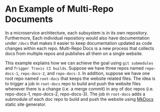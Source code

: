# An Example of Multi-Repo Documents

In a microservice architecture, each subsystem is in its own repository. Furthermore, Each individual repository would also have documentation under `/docs` that  makes it easier to keep documentation updated as code changes within each repo. 
Multi-Repo Docs is a new process that collects docs from multiple repos and publishes all them on a single website.

This example explains  how we can achieve the goal using  `git submodules` and `Trigger Travis CI builds`. Suppose we have three repos named `repo-docs-1`, `repo-docs-2`, and `repo-docs-3`. In addition, suppose we have one root repo named `root-docs` that keeps the website related files. The idea is to trigger a job in `root-docs` repo to build and push the website files whenever there is a change (i.e. a merge commit) in any of doc repos (i.e. repo-docs-1, repo-docs-2, repo-docs-3). The job in `root-docs` adds a submodule of each doc repo to build and push the website using [MkDocs](https://www.mkdocs.org/) static site generator.   

  
